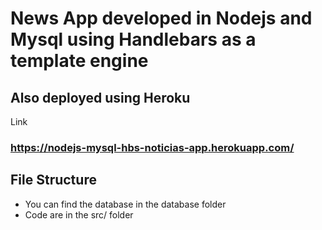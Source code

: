 # News App developed in Nodejs and Mysql using Handlebars as a template engine
## Also deployed using Heroku
  Link
### https://nodejs-mysql-hbs-noticias-app.herokuapp.com/

## File Structure
- You can find the database in the database folder
- Code are in the src/ folder
